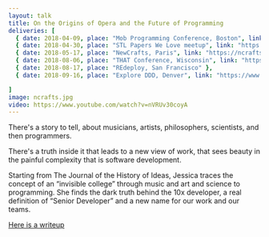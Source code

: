 ```yaml
---
layout: talk
title: On the Origins of Opera and the Future of Programming
deliveries: [
  { date: 2018-04-09, place: "Mob Programming Conference, Boston", link: "https://agilegamesnewengland.com/index.php/mob-programming-conference/mob-programming-speakers/179-shared-mental-models" },
  { date: 2018-04-30, place: "STL Papers We Love meetup", link: "https://www.meetup.com/Papers-We-Love-in-saint-louis/events/249746024/" },
  { date: 2018-05-17, place: "NewCrafts, Paris", link: "https://ncrafts.io"},
  { date: 2018-08-06, place: "THAT Conference, Wisconsin", link: "https://www.youtube.com/watch?v=Lp-Xqj8wSMg" },
  { date: 2018-08-17, place: "REdeploy, San Francisco" }, 
  { date: 2018-09-16, place: "Explore DDD, Denver", link: "https://www.youtube.com/watch?v=nVRUv30coyA" }

]
image: ncrafts.jpg
video: https://www.youtube.com/watch?v=nVRUv30coyA
---
```


There's a story to tell, about musicians, artists, philosophers, scientists, and then programmers.

There's a truth inside it that leads to a new view of work, that sees beauty in the painful complexity that is software development.

Starting from The Journal of the History of Ideas, Jessica traces the concept of an “invisible college” through music and art and science to programming. She finds the dark truth behind the 10x developer, a real definition of “Senior Developer” and a new name for our work and our teams.

[Here is a writeup](https://the-composition.com/the-origins-of-opera-and-the-future-of-programming-bcdaf8fbe960)
